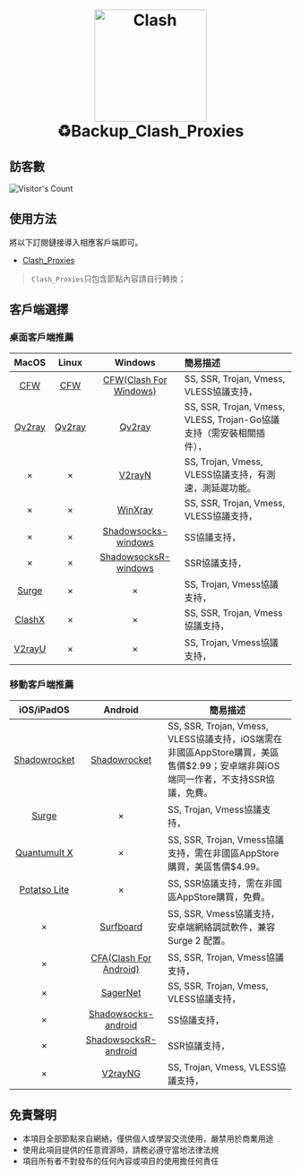 <h1 align="center">
  <img src="https://github.com/Dreamacro/clash/raw/master/docs/logo.png" alt="Clash" width="200">
  <br>
  ♻️Backup_Clash_Proxies
  <br>
</h1>

## 訪客數

![Visitor's Count](https://profile-counter.glitch.me/ok1991_Backup_Clash_Proxies/count.svg)

## 使用方法

將以下訂閱鏈接導入相應客戶端即可。
- [Clash_Proxies](https://raw.githubusercontent.com/ok1991/Backup_Clash_Proxies/main/Backup.yaml)

> `Clash_Proxies`只包含節點內容請自行轉換；

## 客戶端選擇

### 桌面客戶端推薦

|                            MacOS                             |                            Linux                             |                           Windows                            | 簡易描述                                           |
| :----------------------------------------------------------: | :----------------------------------------------------------: | :----------------------------------------------------------: | :------------------------------------------------- |
| [CFW](https://github.com/Fndroid/clash_for_windows_pkg/releases) | [CFW](https://github.com/Fndroid/clash_for_windows_pkg/releases) | [CFW(Clash For Windows)](https://github.com/Fndroid/clash_for_windows_pkg/releases) | SS, SSR, Trojan, Vmess, VLESS協議支持，            |
|     [Qv2ray](https://github.com/Qv2ray/Qv2ray/releases)      |     [Qv2ray](https://github.com/Qv2ray/Qv2ray/releases)      |     [Qv2ray](https://github.com/Qv2ray/Qv2ray/releases)      | SS, SSR, Trojan, Vmess, VLESS, Trojan-Go協議支持（需安裝相關插件）， |
|                              ×                               |                              ×                               |      [V2rayN](https://github.com/2dust/v2rayN/releases)      | SS, Trojan, Vmess, VLESS協議支持，有測速，測延遲功能。                 |
|                              ×                               |                              ×                               |    [WinXray](https://github.com/TheMRLL/winxray/releases)    | SS, SSR, Trojan, Vmess, VLESS協議支持，            |
|                              ×                               |                              ×                               | [Shadowsocks-windows](https://github.com/shadowsocks/shadowsocks-windows/releases) | SS協議支持，                                       |
|                              ×                               |                              ×                               | [ShadowsocksR-windows](https://github.com/HMBSbige/ShadowsocksR-Windows/releases) | SSR協議支持，                                      |
|                [Surge](https://nssurge.com/)                 |                              ×                               |                              ×                               | SS, Trojan, Vmess協議支持，                        |
|   [ClashX](https://github.com/yichengchen/clashX/releases)   |                              ×                               |                              ×                               | SS, SSR, Trojan, Vmess協議支持，                   |
|      [V2rayU](https://github.com/yanue/V2rayU/releases)      |                              ×                               |                              ×                               | SS, Trojan, Vmess協議支持，                        |

### 移動客戶端推薦

|                          iOS/iPadOS                          |                           Android                            | 簡易描述                                                     |
| :----------------------------------------------------------: | :----------------------------------------------------------: | ------------------------------------------------------------ |
| [Shadowrocket](https://apps.apple.com/us/app/shadowrocket/id932747118) | [Shadowrocket](https://play.google.com/store/apps/details?id=com.v2cross.proxy) | SS, SSR, Trojan, Vmess, VLESS協議支持，iOS端需在非國區AppStore購買，美區售價$2.99；安卓端非與iOS端同一作者，不支持SSR協議，免費。 |
|                [Surge](https://nssurge.com/)                 |                              ×                               | SS, Trojan, Vmess協議支持，                                  |
| [Quantumult X](https://apps.apple.com/us/app/quantumult-x/id1443988620) |                              ×                               | SS, SSR, Trojan, Vmess協議支持，需在非國區AppStore購買，美區售價$4.99。 |
| [Potatso Lite](https://apps.apple.com/us/app/potatso-lite/id1239860606) |                              ×                               | SS, SSR協議支持，需在非國區AppStore購買，免費。              |
|                              ×                               | [Surfboard](https://play.google.com/store/apps/details?id=com.getsurfboard) | SS, SSR, Vmess協議支持，安卓端網絡調試軟件，兼容 Surge 2 配置。 |
|                              ×                               | [CFA(Clash For Android)](https://github.com/Kr328/ClashForAndroid/releases) | SS, SSR, Trojan, Vmess協議支持，                             |
|                              ×                               |  [SagerNet](https://github.com/SagerNet/SagerNet/releases)   | SS, SSR, Trojan, Vmess, VLESS協議支持，                      |
|                              ×                               | [Shadowsocks-android](https://github.com/shadowsocks/shadowsocks-android/releases) | SS協議支持，                                                 |
|                              ×                               | [ShadowsocksR-android](https://github.com/HMBSbige/ShadowsocksR-Android/releases) | SSR協議支持，                                                |
|                              ×                               |     [V2rayNG](https://github.com/2dust/v2rayNG/releases)     | SS, Trojan, Vmess, VLESS協議支持，                           |

## 免責聲明

* 本項目全部節點來自網絡，僅供個人或學習交流使用，嚴禁用於商業用途
* 使用此項目提供的任意資源時，請務必遵守當地法律法規
* 項目所有者不對發布的任何內容或項目的使用擔任何責任
